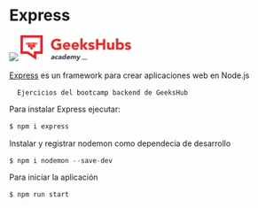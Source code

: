 # Express

<p align="left">
    <img src="https://github.com/expressjs/expressjs.com/blob/gh-pages/images/favicon.png">
    <img src="https://raw.githubusercontent.com/GeeksHubsAcademy/2020-geekshubs-media/master/image/logo.png" width="200px">
</p>
	
[Express](https://github.com/expressjs/expressjs.com) es un framework para crear aplicaciones web en Node.js
```
  Ejercicios del bootcamp backend de GeeksHub
```
Para instalar Express ejecutar:
```javascript
$ npm i express
```
Instalar y registrar nodemon como dependecia de desarrollo
```javascript
$ npm i nodemon --save-dev
```
Para iniciar la aplicación
```javascript
$ npm run start
```